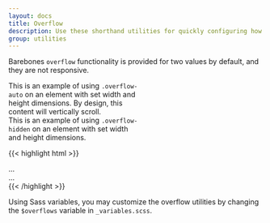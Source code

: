 ```yaml
---
layout: docs
title: Overflow
description: Use these shorthand utilities for quickly configuring how content overflows an element.
group: utilities
---
```


Barebones `overflow` functionality is provided for two values by default, and they are not responsive.

<div class="bd-example d-md-flex">
  <div class="overflow-auto p-3 mb-3 mb-md-0 mr-md-3 bg-soft" style="max-width: 260px; max-height: 100px;">
    This is an example of using <code>.overflow-auto</code> on an element with set width and height dimensions. By design, this content will vertically scroll.
  </div>
  <div class="overflow-hidden p-3 bg-soft" style="max-width: 260px; max-height: 100px;">
    This is an example of using <code>.overflow-hidden</code> on an element with set width and height dimensions.
  </div>
</div>

{{< highlight html >}}
<div class="overflow-auto">...</div>
<div class="overflow-hidden">...</div>
{{< /highlight >}}

Using Sass variables, you may customize the overflow utilities by changing the `$overflows` variable in `_variables.scss`.
